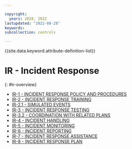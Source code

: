 ```yaml
---

copyright:
  years: 2020, 2022
lastupdated: "2022-08-28"
keywords: 
subcollection: controls

---
```




{{site.data.keyword.attribute-definition-list}}

# IR - Incident Response
{: #ir-overview}

- [IR-1 - INCIDENT RESPONSE POLICY AND PROCEDURES](/docs/controls/ir-1)
- [IR-2 - INCIDENT RESPONSE TRAINING](/docs/controls/ir-2)
- [IR-2.1 - SIMULATED EVENTS](/docs/controls/ir-2.1)
- [IR-3 - INCIDENT RESPONSE TESTING](/docs/controls/ir-3)
- [IR-3.2 - COORDINATION WITH RELATED PLANS](/docs/controls/ir-3.2)
- [IR-4 - INCIDENT HANDLING](/docs/controls/ir-4)
- [IR-5 - INCIDENT MONITORING](/docs/controls/ir-5)
- [IR-6 - INCIDENT REPORTING](/docs/controls/ir-6)
- [IR-7 - INCIDENT RESPONSE ASSISTANCE](/docs/controls/ir-7)
- [IR-8 - INCIDENT RESPONSE PLAN](/docs/controls/ir-8)



